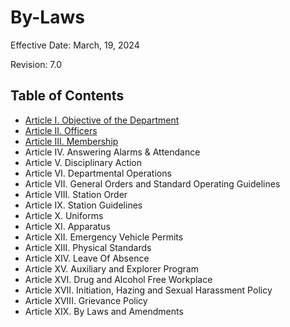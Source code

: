 # By-Laws

Effective Date: March, 19, 2024

Revision: 7.0

## Table of Contents
* [Article I. Objective of the Department](1_objective.md)
* [Article II. Officers](2_officers.md)
* [Article III. Membership](3_membership.md)
* Article IV. Answering Alarms & Attendance
* Article V. Disciplinary Action
* Article VI. Departmental Operations
* Article VII. General Orders and Standard Operating Guidelines
* Article VIII. Station Order
* Article IX. Station Guidelines
* Article X. Uniforms
* Article XI. Apparatus
* Article XII. Emergency Vehicle Permits
* Article XIII. Physical Standards
* Article XIV. Leave Of Absence
* Article XV. Auxiliary and Explorer Program
* Article XVI. Drug and Alcohol Free Workplace
* Article XVII. Initiation, Hazing and Sexual Harassment Policy
* Article XVIII. Grievance Policy
* Article XIX. By Laws and Amendments
